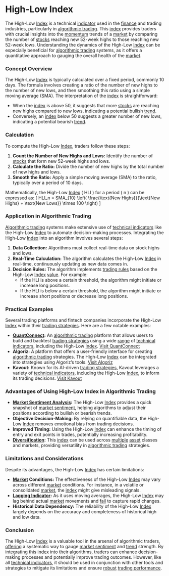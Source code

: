# High-Low Index

The High-Low [Index](../i/index.md) is a technical [indicator](../i/indicator.md) used in the [finance](../f/finance.md) and trading industries, particularly in [algorithmic trading](../a/algorithmic_trading.md). This [index](../i/index.md) provides traders with crucial insights into the [momentum](../m/momentum.md) trends of a [market](../m/market.md) by comparing the number of [stocks](../s/stock.md) reaching new 52-week highs to those reaching new 52-week lows. Understanding the dynamics of the High-Low [Index](../i/index.md) can be especially beneficial for [algorithmic trading](../a/algorithmic_trading.md) systems, as it offers a quantitative approach to gauging the overall health of the [market](../m/market.md).

### Concept Overview

The High-Low [Index](../i/index.md) is typically calculated over a fixed period, commonly 10 days. The formula involves creating a ratio of the number of new highs to the number of new lows, and then smoothing this ratio using a simple moving average (SMA). The interpretation of the [index](../i/index.md) is straightforward: 
- When the [index](../i/index.md) is above 50, it suggests that more [stocks](../s/stock.md) are reaching new highs compared to new lows, indicating a potential bullish [trend](../t/trend.md).
- Conversely, an [index](../i/index.md) below 50 suggests a greater number of new lows, indicating a potential bearish [trend](../t/trend.md).

### Calculation

To compute the High-Low [Index](../i/index.md), traders follow these steps:
1. **Count the Number of New Highs and Lows:** Identify the number of [stocks](../s/stock.md) that form new 52-week highs and lows.
2. **Calculate the Ratio:** Divide the number of new highs by the total number of new highs and lows.
3. **Smooth the Ratio:** Apply a simple moving average (SMA) to the ratio, typically over a period of 10 days.

Mathematically, the High-Low [Index](../i/index.md) \( HLI \) for a period \( n \) can be expressed as:
\[ HLI_n = SMA_{10} \left( \frac{\text{New Highs}}{\text{New Highs} + \text{New Lows}} \times 100 \right) \]

### Application in Algorithmic Trading

[Algorithmic trading](../a/algorithmic_trading.md) systems make extensive use of [technical indicators](../t/technical_indicators.md) like the High-Low [Index](../i/index.md) to automate decision-making processes. Integrating the High-Low [Index](../i/index.md) into an algorithm involves several steps:

1. **Data Collection:** Algorithms must collect real-time data on stock highs and lows.
2. **Real-Time Calculation:** The algorithm calculates the High-Low [Index](../i/index.md) in real-time, continuously updating as new data comes in.
3. **Decision Rules:** The algorithm implements [trading rules](../t/trading_rules.md) based on the High-Low [Index](../i/index.md) [value](../v/value.md). For example:
   - If the HLI is above a certain threshold, the algorithm might initiate or increase long positions.
   - If the HLI is below a certain threshold, the algorithm might initiate or increase short positions or decrease long positions.

### Practical Examples

Several trading platforms and fintech companies incorporate the High-Low [Index](../i/index.md) within their [trading strategies](../t/trading_strategies.md). Here are a few notable examples:

- **[QuantConnect](../q/quantconnect.md):** An [algorithmic trading](../a/algorithmic_trading.md) platform that allows users to build and backtest [trading strategies](../t/trading_strategies.md) using a wide [range](../r/range.md) of [technical indicators](../t/technical_indicators.md), including the High-Low [Index](../i/index.md). [Visit QuantConnect](https://www.quantconnect.com)
- **Algoriz:** A platform that offers a user-friendly interface for creating [algorithmic trading](../a/algorithmic_trading.md) strategies. The High-Low [Index](../i/index.md) can be integrated into strategies using Algoriz’s tools. [Visit Algoriz](https://www.algoriz.com)
- **Kavout:** Known for its AI-driven [trading strategies](../t/trading_strategies.md), Kavout leverages a variety of [technical indicators](../t/technical_indicators.md), including the High-Low [Index](../i/index.md), to inform its trading decisions. [Visit Kavout](https://www.kavout.com)

### Advantages of Using High-Low Index in Algorithmic Trading

- **[Market Sentiment Analysis](../m/market_sentiment_analysis.md):** The High-Low [Index](../i/index.md) provides a quick snapshot of [market sentiment](../m/market_sentiment.md), helping algorithms to adjust their positions according to bullish or bearish trends.
- **Objective Decision-Making:** By relying on quantifiable data, the High-Low [Index](../i/index.md) removes emotional bias from trading decisions.
- **Improved Timing:** Using the High-Low [Index](../i/index.md) can enhance the timing of entry and exit points in trades, potentially increasing profitability.
- **[Diversification](../d/diversification.md):** This [index](../i/index.md) can be used across [multiple](../m/multiple.md) [asset](../a/asset.md) classes and markets, providing versatility in [algorithmic trading](../a/algorithmic_trading.md) strategies.

### Limitations and Considerations

Despite its advantages, the High-Low [Index](../i/index.md) has certain limitations:
- **[Market](../m/market.md) Conditions:** The effectiveness of the High-Low [Index](../i/index.md) may vary across different [market](../m/market.md) conditions. For instance, in a volatile or consolidated [market](../m/market.md), the [index](../i/index.md) might give misleading signals.
- **[Lagging Indicator](../l/lagging_indicator.md):** As it uses moving averages, the High-Low [Index](../i/index.md) may lag behind actual [market](../m/market.md) movements and [fail](../f/fail.md) to capture rapid changes.
- **Historical Data Dependency:** The reliability of the High-Low [Index](../i/index.md) largely depends on the accuracy and completeness of historical high and low data.

### Conclusion

The High-Low [Index](../i/index.md) is a valuable tool in the arsenal of algorithmic traders, [offering](../o/offering.md) a systematic way to gauge [market sentiment](../m/market_sentiment.md) and [trend](../t/trend.md) strength. By integrating this [index](../i/index.md) into their algorithms, traders can enhance decision-making processes and potentially improve trading outcomes. However, like all [technical indicators](../t/technical_indicators.md), it should be used in conjunction with other tools and strategies to mitigate its limitations and ensure [robust](../r/robust.md) [trading performance](../t/trading_performance.md).

